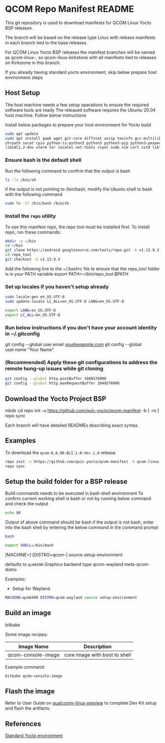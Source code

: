 # QCOM Repo Manifest README

This git repository is used to download manifests for QCOM Linux Yocto BSP releases.

The branch will be based on the release type Linux with release manifests in each branch tied to the base releases.

For QCOM Linux Yocto BSP releases the manifest branches will be named as qcom-linux-<Yocto-Project-release>,
so qcom-linux-kirkstone with all manifests tied to releases on Kirkstone in this branch.

If you already having standard yocto environment, skip below prepare host environment steps

## Host Setup

The host machine needs a few setup operations to ensure the required software tools are ready
The released software requires the Ubuntu 20.04 host machine. Follow below instructions

Install below packages to prepare your host environment for Yocto build

```bash
sudo apt update
sudo apt install gawk wget git-core diffstat unzip texinfo gcc-multilib build-essential \
chrpath socat cpio python-is-python3 python3 python3-pip python3-pexpect xz-utils debianutils iputils-ping \
libsdl1.2-dev xterm tar locales net-tools rsync sudo vim curl zstd liblz4-tool libssl-dev bc lzop
```

### Ensure bash is the default shell
Run the following command to confirm that the output is bash

```bash
ls -la /bin/sh
```

if the output is not pointing to /bin/bash, modify the Ubuntu shell to bash with the following command

```bash
sudo ln -sf /bin/bash /bin/sh
```

### Install the `repo` utility

To use this manifest repo, the repo tool must be installed first.
To install repo, run these commands:

```bash
mkdir -p ~/bin
cd ~/bin
git clone https://android.googlesource.com/tools/repo.git -b v1.13.9.3 repo_tool
cd repo_tool
git checkout -b v1.13.9.3
```

Add the following line to the ~/.bashrc file to ensure that the repo_tool folder is in your PATH variable
export PATH=~/bin/repo_tool:$PATH

### Set up locales if you haven't setup already

```bash
sudo locale-gen en_US.UTF-8
sudo update-locale LC_ALL=en_US.UTF-8 LANG=en_US.UTF-8

export LANG=en_US.UTF-8
export LC_ALL=en_US.UTF-8
```

### Run below instructions if you don't have your account identity in ~/.gitconfig

git config --global user.email you@example.com
git config --global user.name "Your Name"

### (Recommended) Apply these git configurations to address the remote hung-up issues while git cloning

```bash
git config --global http.postBuffer 1048576000
git config --global http.maxRequestBuffer 1048576000
```


## Download the Yocto Project BSP

mkdir <release>
cd <release>
repo init -u https://github.com/quic-yocto/qcom-manifest -b <branch name> [ -m <release manifest>]
repo sync

Each branch will have detailed READMEs describing exact syntax.

## Examples

To download the `qcom-6.6.00-QLI.1.0-Ver.1.0` release

```bash
repo init -u https://github.com/quic-yocto/qcom-manifest -b qcom-linux-kirkstone -m qcom-6.6.00-QLI.1.0-Ver.1.0.xml 
repo sync
```

## Setup the build folder for a BSP release

Build commands needs to be executed in bash shell environment
To confirm current working shell is bash or not by running below command and check the output

```bash
echo $0
```

Output of above command should be bash
if the output is not bash, enter into the bash shell by entering the below command in the command prompt

```bash
bash
```

```bash
export SHELL=/bin/bash
```

[MACHINE=<machine>] [DISTRO=qcom-<backend>] source setup-environment

<machine>   defaults to `qcm6490`
<backend>   Graphics backend type
    qcom-wayland     meta-qcom-distro

Examples:
- Setup for Wayland.

```bash
MACHINE=qcm6490 DISTRO=qcom-wayland source setup-environment
```

## Build an image

bitbake <image recipe>

Some image recipes:

Image Name           	| Description
---------------------	|---------------------------------------------------
qcom-console-image     	| core image with boot to shell

Example command:

```bash
bitbake qcom-console-image
```

## Flash the image

Refer to User Guide on [qualcomm-linux-preview](https://www.qualcomm.com/products/internet-of-things/industrial/building-enterprise/qualcomm-linux-preview)
to complete Dev Kit setup and flash the artifacts.


## References

[Standard Yocto environment](https://docs.yoctoproject.org/4.0.13/brief-yoctoprojectqs/index.html)

